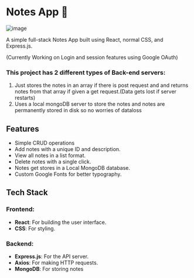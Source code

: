 # Notes App 📝

![image](https://github.com/user-attachments/assets/6c5baa6e-2e81-4e99-8c44-27e8415a41dd)

A simple full-stack Notes App built using React, normal CSS, and Express.js.

(Currently Working on Login and session features using Google OAuth)

### This project has 2 different types of Back-end servers:
1) Just stores the notes in an array if there is post request and and returns notes from that array if given a get request.(Data gets lost if server restarts)
2) Uses a local mongoDB server to store the notes and notes are permanently stored in disk so no worries of dataloss

## Features
- Simple CRUD operations
- Add notes with a unique ID and description.
- View all notes in a list format.
- Delete notes with a single click.
- Notes get stores in a Local MongoDB database.
- Custom Google Fonts for better typography.

## Tech Stack
### Frontend:
- **React**: For building the user interface.
- **CSS**: For styling.


### Backend:
- **Express.js**: For the API server.
- **Axios**: For making HTTP requests.
- **MongoDB**: For storing notes
